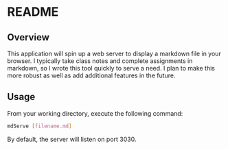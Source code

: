 # README

## Overview

This application will spin up a web server to display a markdown file in your browser.
I typically take class notes and complete assignments in markdown, so I wrote
this tool quickly to serve a need. I plan to make this more robust as well as add additional
features in the future.


## Usage

From your working directory, execute the following command:

```bash
mdServe [filename.md]
```

By default, the server will listen on port 3030.
